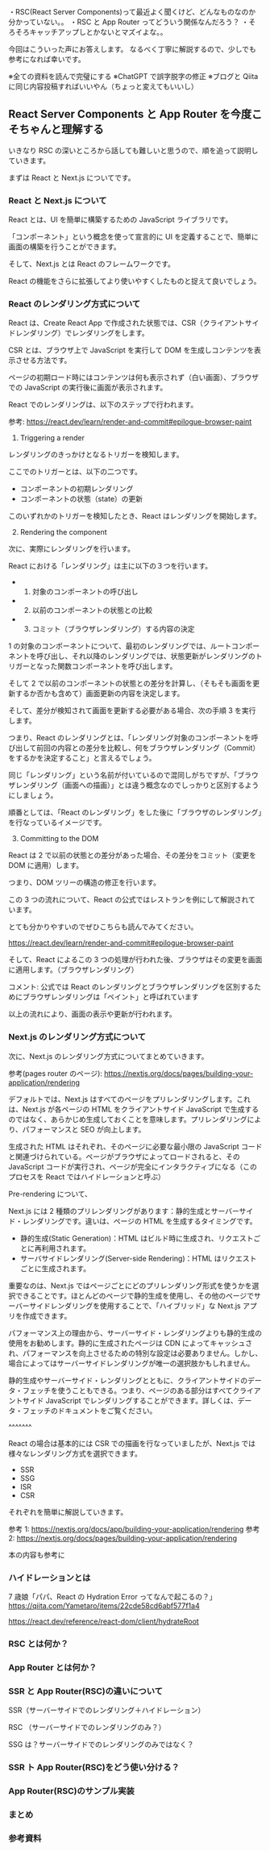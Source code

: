 ・RSC(React Server Components)って最近よく聞くけど、どんなものなのか分かっていない。。
・RSC と App Router ってどういう関係なんだろう？
・そろそろキャッチアップしとかないとマズイよな。。

今回はこういった声にお答えします。
なるべく丁寧に解説するので、少しでも参考になれば幸いです。

※全ての資料を読んで完璧にする
※ChatGPT で誤字脱字の修正
※ブログと Qiita に同じ内容投稿すればいいやん（ちょっと変えてもいいし）

## React Server Components と App Router を今度こそちゃんと理解する

いきなり RSC の深いところから話しても難しいと思うので、順を追って説明していきます。

まずは React と Next.js についてです。

### React と Next.js について

React とは、UI を簡単に構築するための JavaScript ライブラリです。

「コンポーネント」という概念を使って宣言的に UI を定義することで、簡単に画面の構築を行うことができます。

そして、Next.js とは React のフレームワークです。

React の機能をさらに拡張してより使いやすくしたものと捉えて良いでしょう。

### React のレンダリング方式について

React は、Create React App で作成された状態では、CSR（クライアントサイドレンダリング）でレンダリングをします。

CSR とは、ブラウザ上で JavaScript を実行して DOM を生成しコンテンツを表示させる方法です。

ページの初期ロード時にはコンテンツは何も表示されず（白い画面）、ブラウザでの JavaScript の実行後に画面が表示されます。

React でのレンダリングは、以下のステップで行われます。

参考: https://react.dev/learn/render-and-commit#epilogue-browser-paint

1. Triggering a render

レンダリングのきっかけとなるトリガーを検知します。

ここでのトリガーとは、以下の二つです。

- コンポーネントの初期レンダリング
- コンポーネントの状態（state）の更新

このいずれかのトリガーを検知したとき、React はレンダリングを開始します。

2. Rendering the component

次に、実際にレンダリングを行います。

React における「レンダリング」は主に以下の３つを行います。

- 1. 対象のコンポーネントの呼び出し
- 2. 以前のコンポーネントの状態との比較
- 3. コミット（ブラウザレンダリング）する内容の決定

1 の対象のコンポーネントについて、最初のレンダリングでは、ルートコンポーネントを呼び出し、それ以降のレンダリングでは、状態更新がレンダリングのトリガーとなった関数コンポーネントを呼び出します。

そして 2 で以前のコンポーネントの状態との差分を計算し、（そもそも画面を更新するか否かも含めて）画面更新の内容を決定します。

そして、差分が検知されて画面を更新する必要がある場合、次の手順 3 を実行します。

つまり、React のレンダリングとは、「レンダリング対象のコンポーネントを呼び出して前回の内容との差分を比較し、何をブラウザレンダリング（Commit）をするかを決定すること」と言えるでしょう。

同じ「レンダリング」という名前が付いているので混同しがちですが、「ブラウザレンダリング（画面への描画）」とは違う概念なのでしっかりと区別するようにしましょう。

順番としては、「React のレンダリング」をした後に「ブラウザのレンダリング」を行なっているイメージです。

3. Committing to the DOM

React は 2 で以前の状態との差分があった場合、その差分をコミット（変更を DOM に適用）します。

つまり、DOM ツリーの構造の修正を行います。

この 3 つの流れについて、React の公式ではレストランを例にして解説されています。

とても分かりやすいのでぜひこちらも読んでみてください。

https://react.dev/learn/render-and-commit#epilogue-browser-paint

そして、React によるこの 3 つの処理が行われた後、ブラウザはその変更を画面に適用します。（ブラウザレンダリング）

コメント: 公式では React のレンダリングとブラウザレンダリングを区別するためにブラウザレンダリングは「ペイント」と呼ばれています

以上の流れにより、画面の表示や更新が行われます。

### Next.js のレンダリング方式について

次に、Next.js のレンダリング方式についてまとめていきます。

参考(pages router のページ): https://nextjs.org/docs/pages/building-your-application/rendering

デフォルトでは、Next.js はすべてのページをプリレンダリングします。これは、Next.js が各ページの HTML をクライアントサイド JavaScript で生成するのではなく、あらかじめ生成しておくことを意味します。プリレンダリングにより、パフォーマンスと SEO が向上します。

生成された HTML はそれぞれ、そのページに必要な最小限の JavaScript コードと関連づけられている。ページがブラウザによってロードされると、その JavaScript コードが実行され、ページが完全にインタラクティブになる（このプロセスを React ではハイドレーションと呼ぶ）

Pre-rendering について、

Next.js には 2 種類のプリレンダリングがあります：静的生成とサーバーサイド・レンダリングです。違いは、ページの HTML を生成するタイミングです。

- 静的生成(Static Generation)：HTML はビルド時に生成され、リクエストごとに再利用されます。
- サーバサイドレンダリング(Server-side Rendering)：HTML はリクエストごとに生成されます。

重要なのは、Next.js ではページごとにどのプリレンダリング形式を使うかを選択できることです。ほとんどのページで静的生成を使用し、その他のページでサーバーサイドレンダリングを使用することで、「ハイブリッド」な Next.js アプリを作成できます。

パフォーマンス上の理由から、サーバーサイド・レンダリングよりも静的生成の使用をお勧めします。静的に生成されたページは CDN によってキャッシュされ、パフォーマンスを向上させるための特別な設定は必要ありません。しかし、場合によってはサーバーサイドレンダリングが唯一の選択肢かもしれません。

静的生成やサーバーサイド・レンダリングとともに、クライアントサイドのデータ・フェッチを使うこともできる。つまり、ページのある部分はすべてクライアントサイド JavaScript でレンダリングすることができます。詳しくは、データ・フェッチのドキュメントをご覧ください。

^^^^^^^

React の場合は基本的には CSR での描画を行なっていましたが、Next.js では様々なレンダリング方式を選択できます。

- SSR
- SSG
- ISR
- CSR

それぞれを簡単に解説していきます。

参考 1: https://nextjs.org/docs/app/building-your-application/rendering
参考 2: https://nextjs.org/docs/pages/building-your-application/rendering

本の内容も参考に

### ハイドレーションとは

7 歳娘「パパ、React の Hydration Error ってなんで起こるの？」
https://qiita.com/Yametaro/items/22cde58cd6abf577f1a4

https://react.dev/reference/react-dom/client/hydrateRoot

### RSC とは何か？

### App Router とは何か？

### SSR と App Router(RSC)の違いについて

SSR（サーバーサイドでのレンダリング＋ハイドレーション）

RSC （サーバーサイドでのレンダリングのみ？）

SSG は？サーバーサイドでのレンダリングのみではなく？

### SSR ト App Router(RSC)をどう使い分ける？

### App Router(RSC)のサンプル実装

### まとめ

### 参考資料
